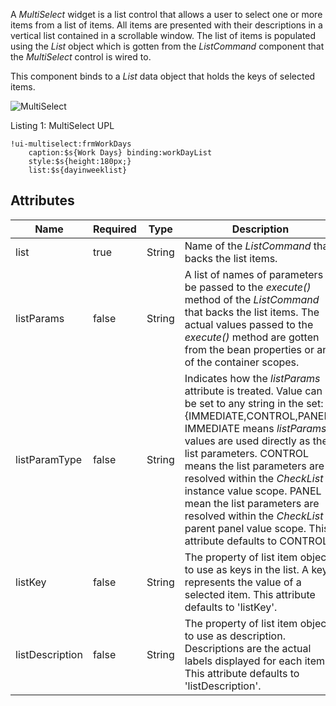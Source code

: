 A _MultiSelect_ widget is a list control that allows a user to select one or more items from a list of items. All items are presented with their descriptions in a vertical list contained in a scrollable window. The list of items is populated using the _List<Listable>_ object which is gotten from the _ListCommand_ component that the _MultiSelect_ control is wired to. 

This component binds to a _List_ data object that holds the keys of selected items. 

<img src="images/webcomponents/controls/multiselect.png" alt="MultiSelect" align="center">

Listing 1: MultiSelect UPL

```upl
!ui-multiselect:frmWorkDays
    caption:$s{Work Days} binding:workDayList
    style:$s{height:180px;}
    list:$s{dayinweeklist}
```

## Attributes

| Name | Required | Type | Description |
|------|----------|------|-------------|
| list | true | String | Name of the _ListCommand_ that backs the list items. |
| listParams | false | String | A list of names of parameters to be passed to the _execute()_ method of the _ListCommand_ that backs the list items. The actual values passed to the _execute()_ method are gotten from the bean properties or any of the container scopes. |
| listParamType | false | String | Indicates how the _listParams_ attribute is treated. Value can be set to any string in the set: {IMMEDIATE,CONTROL,PANEL}. IMMEDIATE means _listParams_ values are used directly as the list parameters. CONTROL means the list parameters are resolved within the _CheckList_ instance value scope. PANEL mean the list parameters are resolved within the _CheckList_ parent panel value scope. This attribute defaults to CONTROL. |
| listKey | false | String | The property of list item objects to use as keys in the list. A key represents the value of a selected item. This attribute defaults to 'listKey'. |
| listDescription | false | String | The property of list item objects to use as description. Descriptions are the actual labels displayed for each item. This attribute defaults to 'listDescription'. |
